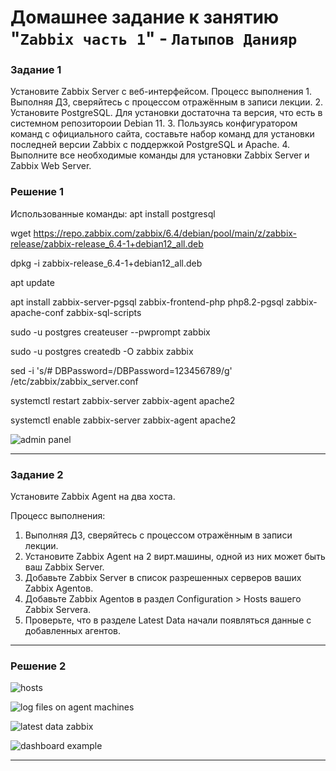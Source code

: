 # Домашнее задание к занятию "`Zabbix часть 1`" - `Латыпов Данияр`


### Задание 1

   Установите Zabbix Server с веб-интерфейсом.
   Процесс выполнения
      1. Выполняя ДЗ, сверяйтесь с процессом отражённым в записи лекции.
      2. Установите PostgreSQL. Для установки достаточна та версия, что есть в системном репозитороии Debian 11.
      3. Пользуясь конфигуратором команд с официального сайта, составьте набор команд для установки последней версии Zabbix с поддержкой PostgreSQL и Apache.
      4. Выполните все необходимые команды для установки Zabbix Server и Zabbix Web Server.
   
   
### Решение 1

Использованные команды:
   apt install postgresql

   wget https://repo.zabbix.com/zabbix/6.4/debian/pool/main/z/zabbix-release/zabbix-release_6.4-1+debian12_all.deb

   dpkg -i zabbix-release_6.4-1+debian12_all.deb

   apt update

   apt install zabbix-server-pgsql zabbix-frontend-php php8.2-pgsql zabbix-apache-conf zabbix-sql-scripts

   sudo -u postgres createuser --pwprompt zabbix

   sudo -u postgres createdb -O zabbix zabbix

   sed -i 's/# DBPassword=/DBPassword=123456789/g' /etc/zabbix/zabbix_server.conf

   systemctl restart zabbix-server zabbix-agent apache2

   systemctl enable zabbix-server zabbix-agent apache2

   ![admin panel](https://github.com/ka3-14bara/8-03-hw/blob/main/img/log-on-admin-panel.png)

---

### Задание 2

Установите Zabbix Agent на два хоста.

Процесс выполнения:
   1. Выполняя ДЗ, сверяйтесь с процессом отражённым в записи лекции.
   2. Установите Zabbix Agent на 2 вирт.машины, одной из них может быть ваш Zabbix Server.
   3. Добавьте Zabbix Server в список разрешенных серверов ваших Zabbix Agentов.
   4. Добавьте Zabbix Agentов в раздел Configuration > Hosts вашего Zabbix Servera.
   5. Проверьте, что в разделе Latest Data начали появляться данные с добавленных агентов.


---

### Решение 2

![hosts](https://github.com/ka3-14bara/8-03-hw/blob/main/img/hosts.png)

![log files on agent machines](https://github.com/ka3-14bara/8-03-hw/blob/main/img/log-files.png)

![latest data zabbix](https://github.com/ka3-14bara/8-03-hw/blob/main/img/latest_data.png)

![dashboard example](https://github.com/ka3-14bara/8-03-hw/blob/main/img/dashboard.png)

---

